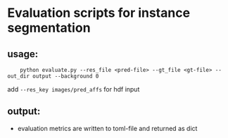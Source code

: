 Evaluation scripts for instance segmentation
=======================================================

usage:
-------

``` shell
    python evaluate.py --res_file <pred-file> --gt_file <gt-file> --out_dir output --background 0
```

add `--res_key images/pred_affs` for hdf input

output:
--------
- evaluation metrics are written to toml-file and returned as dict
